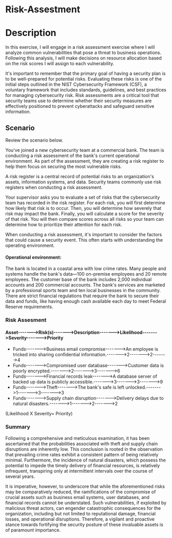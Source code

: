# Risk-Assestment
<h1>Description</h1>

In this exercise, I will engage in a risk assessment exercise where I will analyze common vulnerabilities that pose a threat to business operations. Following this analysis, I will make decisions on resource allocation based on the risk scores I will assign to each vulnerability.

It's important to remember that the primary goal of having a security plan is to be well-prepared for potential risks. Evaluating these risks is one of the initial steps outlined in the NIST Cybersecurity Framework (CSF), a voluntary framework that includes standards, guidelines, and best practices for managing cybersecurity risk. Risk assessments are a critical tool that security teams use to determine whether their security measures are effectively positioned to prevent cyberattacks and safeguard sensitive information.

<h2>Scenario</h2>

Review the scenario below.

You've joined a new cybersecurity team at a commercial bank. The team is conducting a risk assessment of the bank's current operational environment. As part of the assessment, they are creating a risk register to help them focus on securing the most vulnerable risks.

A risk register is a central record of potential risks to an organization's assets, information systems, and data. Security teams commonly use risk registers when conducting a risk assessment.

Your supervisor asks you to evaluate a set of risks that the cybersecurity team has recorded in the risk register. For each risk, you will first determine how likely that risk is to occur. Then, you will determine how severely that risk may impact the bank. Finally, you will calculate a score for the severity of that risk. You will then compare scores across all risks so your team can determine how to prioritize their attention for each risk.

When conducting a risk assessment, it's important to consider the factors that could cause a security event. This often starts with understanding the operating environment.

<h4> Operational environment:</h4>

The bank is located in a coastal area with low crime rates. Many people and systems handle the bank's data—100 on-premise employees and 20 remote employees. The customer base of the bank includes 2,000 individual accounts and 200 commercial accounts. The bank's services are marketed by a professional sports team and ten local businesses in the community. There are strict financial regulations that require the bank to secure their data and funds, like having enough cash available each day to meet Federal Reserve requirements.


<h3>Risk Assesment</h3>
	<h4>Asset------->Risk(s)------->Description------->Likelihood------->Severity------->Priority</h4>

 - 	Funds------->Business email compromise------->An employee is tricked into sharing confidential information.------->2------->2------->4
 - 	Funds------->Compromised user database------->Customer data is poorly encrypted.------->2------->3------->6
 - 	Funds------->Financial records leak------->A database server of backed up data is publicly accessible.------->3------->3------->9
 - 	Funds------->Theft------->The bank's safe is left unlocked.------->1------->3------->3
 - 	Funds------->Supply chain disruption------->Delivery delays due to natural disasters.------->1------->2------->2

  (Likelihood X Severity= Priority)

<h3>Summary</h3>

Following a comprehensive and meticulous examination, it has been ascertained that the probabilities associated with theft and supply chain disruptions are inherently low. This conclusion is rooted in the observation that prevailing crime rates exhibit a consistent pattern of being relatively minimal. Furthermore, the incidence of natural disasters, which possess the potential to impede the timely delivery of financial resources, is relatively infrequent, transpiring only at intermittent intervals over the course of several years.

It is imperative, however, to underscore that while the aforementioned risks may be comparatively reduced, the ramifications of the compromise of crucial assets such as business email systems, user databases, and financial records cannot be understated. Such vulnerabilities, if exploited by malicious threat actors, can engender catastrophic consequences for the organization, including but not limited to reputational damage, financial losses, and operational disruptions. Therefore, a vigilant and proactive stance towards fortifying the security posture of these invaluable assets is of paramount importance.

